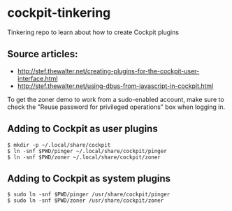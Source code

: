 # cockpit-tinkering
Tinkering repo to learn about how to create Cockpit plugins

## Source articles:

* http://stef.thewalter.net/creating-plugins-for-the-cockpit-user-interface.html
* http://stef.thewalter.net/using-dbus-from-javascript-in-cockpit.html

To get the zoner demo to work from a sudo-enabled account, make sure to check
the "Reuse password for privileged operations" box when logging in.

## Adding to Cockpit as user plugins

    $ mkdir -p ~/.local/share/cockpit
    $ ln -snf $PWD/pinger ~/.local/share/cockpit/pinger
    $ ln -snf $PWD/zoner ~/.local/share/cockpit/zoner

## Adding to Cockpit as system plugins

    $ sudo ln -snf $PWD/pinger /usr/share/cockpit/pinger
    $ sudo ln -snf $PWD/zoner /usr/share/cockpit/zoner
